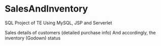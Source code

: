 # SalesAndInventory
SQL Project of TE
Using MySQL, JSP and Serverlet

Sales details of customers (detailed purchase info)
And accordingly, the inventory (Godown) status